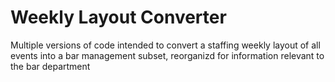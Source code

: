 # Weekly Layout Converter
Multiple versions of code intended to convert a staffing weekly layout of all events into a bar management subset, reorganizd for information relevant to the bar department
